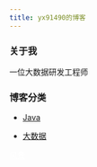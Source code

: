 ```yaml
---
title: yx91490的博客
---
```


### 关于我

一位大数据研发工程师

### 博客分类

- [Java](./java/README.md)

- [大数据](./bigdata/README.md)

<a style="color:white" href="/scenery/" class="">风景</a>
